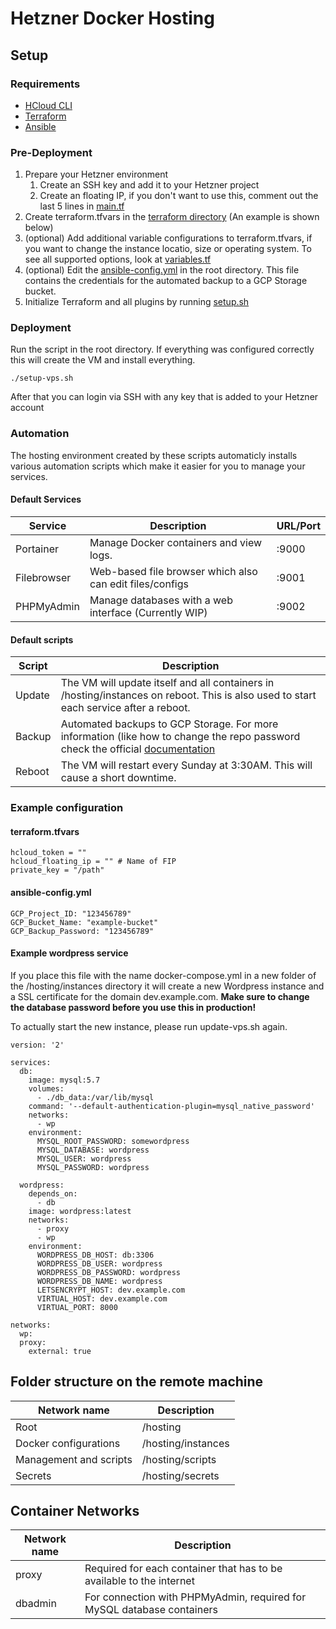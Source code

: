 # Hetzner Docker Hosting


## Setup
### Requirements
* [HCloud CLI](https://github.com/hetznercloud/cli/releases)
* [Terraform](https://www.terraform.io/downloads.html)
* [Ansible](https://docs.ansible.com/ansible/latest/installation_guide/intro_installation.html)

### Pre-Deployment
1. Prepare your Hetzner environment
    1. Create an SSH key and add it to your Hetzner project
    2. Create an floating IP, if you don't want to use this, comment out the last 5 lines in [main.tf](terraform/main.tf)
2. Create terraform.tfvars in the [terraform directory](terraform/) (An example is shown below)
3. (optional) Add additional variable configurations to terraform.tfvars, if you want to change the instance locatio, size or operating system. To see all supported options, look at [variables.tf](terraform/variables.tf)
4. (optional) Edit the [ansible-config.yml](ansible-config.yml) in the root directory. This file contains the credentials for the automated backup to a GCP Storage bucket.
5. Initialize Terraform and all plugins by running [setup.sh](setup.sh)

### Deployment
Run the script in the root directory. If everything was configured correctly this will create the VM and install everything.
```
./setup-vps.sh
```
After that you can login via SSH with any key that is added to your Hetzner account

### Automation
The hosting environment created by these scripts automaticly installs various automation scripts which make it easier for you to manage your services.
#### Default Services
| Service | Description | URL/Port|
|--|--|--|
| Portainer | Manage Docker containers and view logs. | :9000 |
| Filebrowser | Web-based file browser which also can edit files/configs | :9001 |
| PHPMyAdmin | Manage databases with a web interface (Currently WIP) | :9002 |

#### Default scripts
| Script | Description |
|--|--|
| Update | The VM will update itself and all containers in /hosting/instances on reboot. This is also used to start each service after a reboot. |
| Backup | Automated backups to GCP Storage. For more information (like how to change the repo password check the official [documentation](https://restic.readthedocs.io/en/latest/070_encryption.html)|
| Reboot | The VM will restart every Sunday at 3:30AM. This will cause a short downtime. |
### Example configuration
#### terraform.tfvars
```
hcloud_token = ""
hcloud_floating_ip = "" # Name of FIP
private_key = "/path"
```
#### ansible-config.yml
```
GCP_Project_ID: "123456789"
GCP_Bucket_Name: "example-bucket"
GCP_Backup_Password: "123456789"
```

#### Example wordpress service
If you place this file with the name docker-compose.yml in a new folder of the /hosting/instances directory it will create a new Wordpress instance and a SSL certificate for the domain dev.example.com.
**Make sure to change the database password before you use this in production!**

To actually start the new instance, please run update-vps.sh again.
```
version: '2'

services:
  db:
    image: mysql:5.7
    volumes:
      - ./db_data:/var/lib/mysql
    command: '--default-authentication-plugin=mysql_native_password'
    networks:
      - wp
    environment:
      MYSQL_ROOT_PASSWORD: somewordpress
      MYSQL_DATABASE: wordpress
      MYSQL_USER: wordpress
      MYSQL_PASSWORD: wordpress

  wordpress:
    depends_on:
      - db
    image: wordpress:latest
    networks:
      - proxy
      - wp
    environment:
      WORDPRESS_DB_HOST: db:3306
      WORDPRESS_DB_USER: wordpress
      WORDPRESS_DB_PASSWORD: wordpress
      WORDPRESS_DB_NAME: wordpress
      LETSENCRYPT_HOST: dev.example.com
      VIRTUAL_HOST: dev.example.com
      VIRTUAL_PORT: 8000

networks:
  wp:
  proxy:
    external: true
```
## Folder structure on the remote machine
| Network name | Description |
|--|--|
|Root| /hosting|
|Docker configurations| /hosting/instances|
|Management and scripts| /hosting/scripts|
| Secrets| /hosting/secrets|

## Container Networks
| Network name | Description |
|--|--|
| proxy | Required for each container that has to be available to the internet |
| dbadmin | For connection with PHPMyAdmin, required for MySQL database containers |
